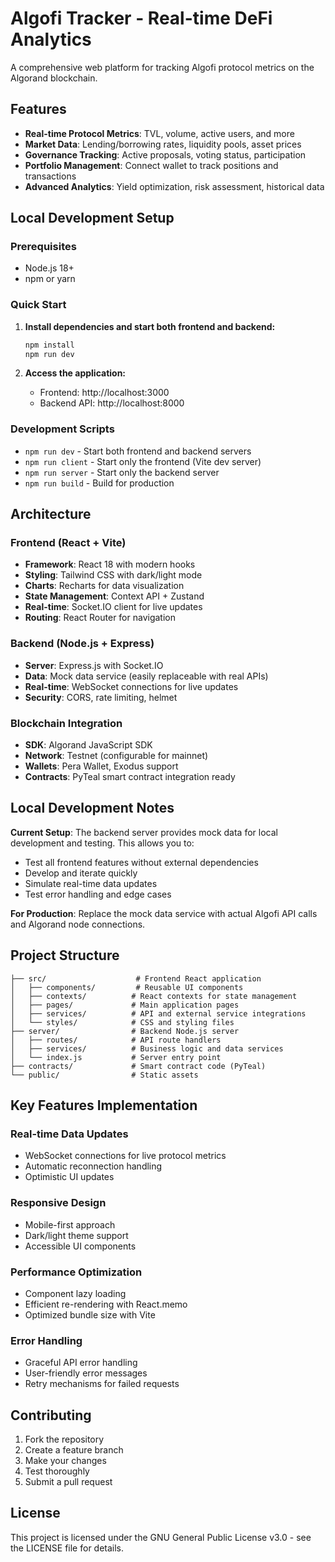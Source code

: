 # Algofi Tracker - Real-time DeFi Analytics

A comprehensive web platform for tracking Algofi protocol metrics on the Algorand blockchain.

## Features

- **Real-time Protocol Metrics**: TVL, volume, active users, and more
- **Market Data**: Lending/borrowing rates, liquidity pools, asset prices
- **Governance Tracking**: Active proposals, voting status, participation
- **Portfolio Management**: Connect wallet to track positions and transactions
- **Advanced Analytics**: Yield optimization, risk assessment, historical data

## Local Development Setup

### Prerequisites
- Node.js 18+ 
- npm or yarn

### Quick Start

1. **Install dependencies and start both frontend and backend:**
   ```bash
   npm install
   npm run dev
   ```

2. **Access the application:**
   - Frontend: http://localhost:3000
   - Backend API: http://localhost:8000

### Development Scripts

- `npm run dev` - Start both frontend and backend servers
- `npm run client` - Start only the frontend (Vite dev server)
- `npm run server` - Start only the backend server
- `npm run build` - Build for production

## Architecture

### Frontend (React + Vite)
- **Framework**: React 18 with modern hooks
- **Styling**: Tailwind CSS with dark/light mode
- **Charts**: Recharts for data visualization
- **State Management**: Context API + Zustand
- **Real-time**: Socket.IO client for live updates
- **Routing**: React Router for navigation

### Backend (Node.js + Express)
- **Server**: Express.js with Socket.IO
- **Data**: Mock data service (easily replaceable with real APIs)
- **Real-time**: WebSocket connections for live updates
- **Security**: CORS, rate limiting, helmet

### Blockchain Integration
- **SDK**: Algorand JavaScript SDK
- **Network**: Testnet (configurable for mainnet)
- **Wallets**: Pera Wallet, Exodus support
- **Contracts**: PyTeal smart contract integration ready

## Local Development Notes

**Current Setup**: The backend server provides mock data for local development and testing. This allows you to:

- Test all frontend features without external dependencies
- Develop and iterate quickly
- Simulate real-time data updates
- Test error handling and edge cases

**For Production**: Replace the mock data service with actual Algofi API calls and Algorand node connections.

## Project Structure

```
├── src/                    # Frontend React application
│   ├── components/         # Reusable UI components
│   ├── contexts/          # React contexts for state management
│   ├── pages/             # Main application pages
│   ├── services/          # API and external service integrations
│   └── styles/            # CSS and styling files
├── server/                # Backend Node.js server
│   ├── routes/            # API route handlers
│   ├── services/          # Business logic and data services
│   └── index.js           # Server entry point
├── contracts/             # Smart contract code (PyTeal)
└── public/                # Static assets
```

## Key Features Implementation

### Real-time Data Updates
- WebSocket connections for live protocol metrics
- Automatic reconnection handling
- Optimistic UI updates

### Responsive Design
- Mobile-first approach
- Dark/light theme support
- Accessible UI components

### Performance Optimization
- Component lazy loading
- Efficient re-rendering with React.memo
- Optimized bundle size with Vite

### Error Handling
- Graceful API error handling
- User-friendly error messages
- Retry mechanisms for failed requests

## Contributing

1. Fork the repository
2. Create a feature branch
3. Make your changes
4. Test thoroughly
5. Submit a pull request

## License

This project is licensed under the GNU General Public License v3.0 - see the LICENSE file for details.